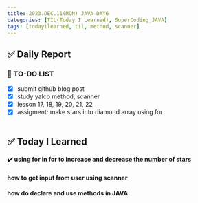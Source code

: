 ```yaml
---
title: 2023.DEC.11(MON) JAVA DAY6
categories: [TIL(Today I Learned), SuperCoding_JAVA]
tags: [todayilearned, til, method, scanner]
---
```


## ✅ Daily Report

### 📌 **TO-DO LIST**

- [x] submit github blog post
- [x] study yalco method, scanner
- [x] lesson 17, 18, 19, 20, 21, 22
- [x] assigment: make stars into diamond array using for
      <br>
      <br>

## ✅ Today I Learned

#### ✔️ using for in for to increase and decrease the number of stars

#### how to get input from user using scanner

#### how do declare and use methods in JAVA.
